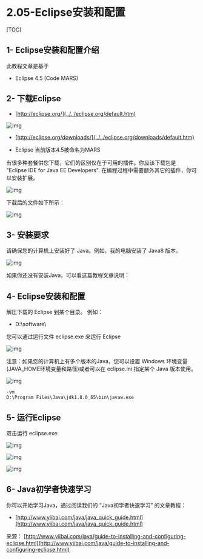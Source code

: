 # 2.05-Eclipse安装和配置

[TOC]

## 1- Eclipse安装和配置介绍

此教程文章是基于

- Eclipse 4.5 (Code MARS)

## 2- 下载Eclipse

- [http://eclipse.org/](../../eclipse.org/default.htm)

![img](images/1-160221120933H2.png)

- [http://eclipse.org/downloads/](../../eclipse.org/downloads/default.htm)


- Eclipse 当前版本4.5被命名为MARS

有很多种套餐供您下载，它们的区别仅在于可用的插件。你应该下载包是 "Eclipse IDE for Java EE Developers". 在编程过程中需要额外其它的插件，你可以安装扩展。

![img](images/1-160221121303938.png)

下载后的文件如下所示：

![img](images/1-16022112131N92.png)

## 3- 安装要求

请确保您的计算机上安装好了 Java。例如，我的电脑安装了 Java8 版本。

![img](images/1-16022112151c64.png)

如果你还没有安装Java，可以看这篇教程文章说明：

## 4- Eclipse安装和配置

解压下载的 Eclipse 到某个目录。 例如：

- D:\software\

您可以通过运行文件 eclipse.exe 来运行 Eclipse

![img](images/1-16022112154AS.png)

注意：如果您的计算机上有多个版本的Java，您可以设置 Windows 环境变量(JAVA_HOME环境变量和路径)或者可以在 eclipse.ini 指定某个 Java 版本使用。

![img](images/1-160221121AXP.png)

```
-vm
D:\Program Files\Java\jdk1.8.0_65\bin\javaw.exe
```

## 5- 运行Eclipse

双击运行 eclipse.exe:

![img](images/1-160221121920225.png)

![img](images/1-16022112193M22.png)

![img](images/1-16022112195W04.png)

## 6- Java初学者快速学习

你可以开始学习Java，通过阅读我们的 “Java初学者快速学习” 的文章教程：

- [http://www.yiibai.com/java/java_quick_guide.html](http://www.yiibai.com/java/java_quick_guide.html)

来源： [http://www.yiibai.com/java/guide-to-installing-and-configuring-eclipse.html](http://www.yiibai.com/java/guide-to-installing-and-configuring-eclipse.html)
